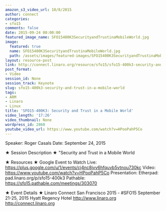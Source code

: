 ```yaml
---
amazon_s3_video_url: 10/8/2015
author: connect
categories:
- sfo15
comments: false
date: 2015-09-24 00:00:00
featured_image_name: SFO15400K3SecurityandTrustinaMobileWorld.jpg
image:
  featured: true
  name: SFO15400K3SecurityandTrustinaMobileWorld.jpg
  path: /assets/images/featured-images/SFO15400K3SecurityandTrustinaMobileWorld.jpg
layout: resource-post
link: http://connect.linaro.org/resource/sfo15/sfo15-400k3-security-and-trust-in-a-mobile-world/
post_format:
- Video
session_id: None
session_track: Keynote
slug: sfo15-400k3-security-and-trust-in-a-mobile-world
tags:
- ARM
- Linaro
- Linux
title: 'SFO15-400K3: Security and Trust in a Mobile World'
video_length: '17:26'
video_thumbnail: None
wordpress_id: 2860
youtube_video_url: https://www.youtube.com/watch?v=HPooPahP5Co
---
```


Speaker: Roger Casals
Date: September 24, 2015

★ Session Description ★
"Security and Trust in a Mobile World

★ Resources ★ 
Google Event to Watch Live:  https://plus.google.com/u/1/events/cj4nc8jvv6hfquvb5vtnou730kc 
Video: https://www.youtube.com/watch?v=HPooPahP5Co
Presentation:
Etherpad: pad.linaro.org/p/sfo15-400k3
Pathable: https://sfo15.pathable.com/meetings/303070    

★ Event Details ★ 
Linaro Connect San Francisco 2015 - #SFO15 
September 21-25, 2015 
Hyatt Regency Hotel 
http://www.linaro.org
http://connect.linaro.org